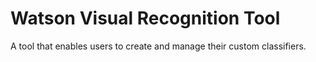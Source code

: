 # Watson Visual Recognition Tool
A tool that enables users to create and manage their custom classifiers.
